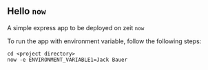 Hello `now`
-------------------
A simple express app to be deployed on zeit `now`

To run the app with environment variable, follow the following steps:

    cd <project directory>
    now -e ENVIRONMENT_VARIABLE1=Jack Bauer